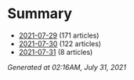 # Summary
* [2021-07-29](https://github.com/nuuuwan/news_lk/blob/data/news_lk.2021-07-29.json) (171 articles)
* [2021-07-30](https://github.com/nuuuwan/news_lk/blob/data/news_lk.2021-07-30.json) (122 articles)
* [2021-07-31](https://github.com/nuuuwan/news_lk/blob/data/news_lk.2021-07-31.json) (8 articles)

*Generated at 02:16AM, July 31, 2021*